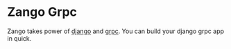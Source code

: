 # Zango Grpc

Zango takes power of [django][django] and [grpc][grpc].
You can build your django grpc app in quick.

[django]: https://github.com/django/django
[grpc]: https://github.com/grpc/grpc/
